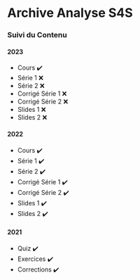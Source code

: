 # Archive Analyse S4S

### Suivi du Contenu

#### 2023
- Cours :heavy_check_mark:
- Série 1 :x:
- Série 2 :x:
- Corrigé Série 1 :x:
- Corrigé Série 2 :x:
- Slides 1 :x:
- Slides 2 :x:

#### 2022
- Cours :heavy_check_mark:
- Série 1 :heavy_check_mark:
- Série 2 :heavy_check_mark:
- Corrigé Série 1 :heavy_check_mark:
- Corrigé Série 2 :heavy_check_mark:
- Slides 1 :heavy_check_mark:
- Slides 2 :heavy_check_mark:

#### 2021
- Quiz :heavy_check_mark:
- Exercices :heavy_check_mark:
- Corrections :heavy_check_mark:

